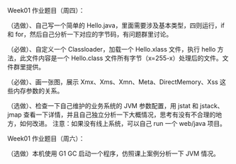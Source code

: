 Week01 作业题目（周四）：

（选做）、自己写一个简单的 Hello.java，里面需要涉及基本类型，四则运行，if 和 for，然后自己分析一下对应的字节码，有问题群里讨论。

（必做）、自定义一个 Classloader，加载一个 Hello.xlass 文件，执行 hello 方法，此文件内容是一个 Hello.class 文件所有字节（x=255-x）处理后的文件。文件群里提供。

（必做）、画一张图，展示 Xmx、Xms、Xmn、Meta、DirectMemory、Xss 这些内存参数的关系。

（选做）、检查一下自己维护的业务系统的 JVM 参数配置，用 jstat 和 jstack、jmap 查看一下详情，并且自己独立分析一下大概情况，思考有没有不合理的地方，如何改进。
注意：如果没有线上系统，可以自己 run 一个 web/java 项目。

Week01 作业题目（周六）：

（选做）本机使用 G1 GC 启动一个程序，仿照课上案例分析一下 JVM 情况。
